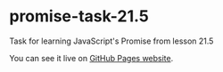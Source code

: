 # promise-task-21.5

Task for learning JavaScript's Promise from lesson 21.5

You can see it live on [GitHub Pages website](https://ivan-developer-01.github.io/promise-task-21.5/).
